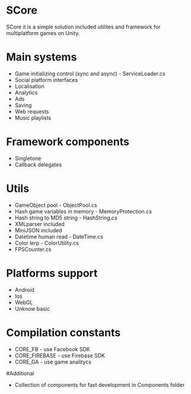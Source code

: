 # SCore
SCore it is a simple solution included utilites and framework for multiplatform games on Unity.

# Main systems
* Game initializing control (sync and async) - ServiceLoader.cs
* Social platform interfaces
* Localisation
* Analytics
* Ads
* Saving
* Web requests
* Music playlists

# Framework components
* Singletone
* Callback delegates

# Utils
* GameObject pool - ObjectPool.cs
* Hash game variables in memory - MemoryProtection.cs
* Hash string to MD5 string - HashString.cs
* XMLparser included
* MiniJSON included
* Datetime human read - DateTime.cs
* Color lerp - ColorUtility.cs
* FPSCounter.cs

# Platforms support
* Android
* Ios
* WebGL
* Unknow basic

# Compilation constants
* CORE_FB - use Facebook SDK
* CORE_FIREBASE - use Firebase SDK
* CORE_GA - use game analitycs

#Additional
* Collection of components for fast development in Components folder